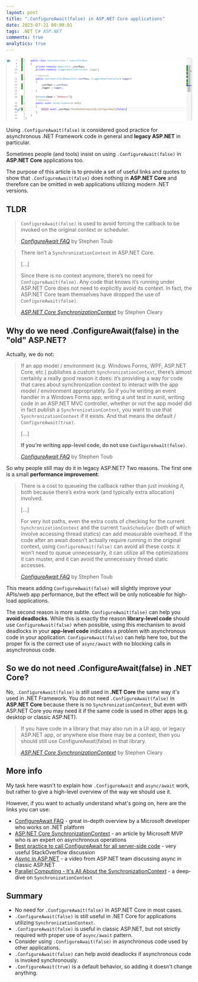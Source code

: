```yaml
---
layout: post
title: ".ConfigureAwait(false) in ASP.NET Core applications"
date: 2023-07-21 00:00:01
tags: .NET C# ASP.NET
comments: true
analytics: true
---
```


<img src='/public/images/ConfigureAwaitFalse.png' alt="Async code with ConfigureAwaitFalse"/>

Using `.ConfigureAwait(false)` is considered good practice for asynchronous .NET Framework code in general and **legacy ASP.NET** in particular.

Sometimes people (and tools) insist on using `.ConfigureAwait(false)` in **ASP.NET Core** applications too.

The purpose of this article is to provide a set of useful links and quotes to show that `.ConfigureAwait(false)` does nothing in **ASP.NET Core** and therefore can be omitted in web applications utilizing modern .NET versions.
<br>

## TLDR

> `ConfigureAwait(false)` is used to avoid forcing the callback to be invoked on the original context or scheduler.
>
> <cite>[ConfigureAwait FAQ](https://devblogs.microsoft.com/dotnet/configureawait-faq/)</cite> by Stephen Toub

> There isn’t a `SynchronizationContext` in ASP.NET Core.
>
> [...]
>
> Since there is no context anymore, there’s no need for `ConfigureAwait(false)`. Any code that knows it’s running under ASP.NET Core does not need to explicitly avoid its context. In fact, the ASP.NET Core team themselves have dropped the use of `ConfigureAwait(false)`.
>
> <cite>[ASP.NET Core SynchronizationContext](https://blog.stephencleary.com/2017/03/aspnetcore-synchronization-context.html)</cite> by Stephen Cleary

## Why do we need .ConfigureAwait(false) in the "old" ASP.NET?

Actually, we do not:

> If an app model / environment (e.g. Windows Forms, WPF, ASP.NET Core, etc.) publishes a custom `SynchronizationContext`, there’s almost certainly a really good reason it does: it’s providing a way for code that cares about synchronization context to interact with the app model / environment appropriately. So if you’re writing an event handler in a Windows Forms app, writing a unit test in xunit, writing code in an ASP.NET MVC controller, whether or not the app model did in fact publish a `SynchronizationContext`, you want to use that `SynchronizationContext` if it exists. And that means the default / `ConfigureAwait(true)`.
>
> [...]
>
> **If you’re writing app-level code, do not use `ConfigureAwait(false)`**.
>
> <cite>[ConfigureAwait FAQ](https://devblogs.microsoft.com/dotnet/configureawait-faq/)</cite> by Stephen Toub

So why people still may do it in legacy ASP.NET? Two reasons. The first one is a small **performance improvement**:

> There is a cost to queueing the callback rather than just invoking it, both because there’s extra work (and typically extra allocation) involved.
>
> [...]
>
> For very hot paths, even the extra costs of checking for the current `SynchronizationContext` and the current `TaskScheduler` (both of which involve accessing thread statics) can add measurable overhead. If the code after an await doesn’t actually require running in the original context, using `ConfigureAwait(false)` can avoid all these costs: it won’t need to queue unnecessarily, it can utilize all the optimizations it can muster, and it can avoid the unnecessary thread static accesses.
>
> <cite>[ConfigureAwait FAQ](https://devblogs.microsoft.com/dotnet/configureawait-faq/)</cite> by Stephen Toub

This means adding `ConfigureAwait(false)` will slightly improve your APIs/web app performance, but the effect will be only noticeable for high-load applications.

The second reason is more subtle. `ConfigureAwait(false)` can help you **avoid deadlocks**. While this is exactly the reason **library-level code** should use `ConfigureAwait(false)` when possible, using this mechanism to avoid deadlocks in your **app-level code** indicates a problem with asynchronous code in your application. `ConfigureAwait(false)` can help here too, but the proper fix is the correct use of `async/await` with no blocking calls in asynchronous code.

## So we do not need .ConfigureAwait(false) in .NET Core?

No, `.ConfigureAwait(false)` is still used in **.NET Core** the same way it's used in .NET Framework. You do not need `.ConfigureAwait(false)` in **ASP.NET Core** because there is no `SynchronizationContext`, but even with ASP.NET Core you may need it if the same code is used in other apps (e.g. desktop or classic ASP.NET).

> If you have code in a library that may also run in a UI app, or legacy ASP.NET app, or anywhere else there may be a context, then you should still use ConfigureAwait(false) in that library.
>
> <cite>[ASP.NET Core SynchronizationContext](https://blog.stephencleary.com/2017/03/aspnetcore-synchronization-context.html)</cite> by Stephen Cleary

## More info

My task here wasn't to explain how `.ConfigureAwait` and `async/await` work, but rather to give a high-level overview of the way we should use it.

However, if you want to actually understand what's going on, here are the links you can use:

- [ConfigureAwait FAQ](https://devblogs.microsoft.com/dotnet/configureawait-faq/) - great in-depth overview by a Microsoft developer who works on .NET platform
- [ASP.NET Core SynchronizationContext](https://blog.stephencleary.com/2017/03/aspnetcore-synchronization-context.html) - an article by Microsoft MVP who is an expert on asynchronous operations
- [Best practice to call ConfigureAwait for all server-side code](https://stackoverflow.com/questions/13489065/best-practice-to-call-configureawait-for-all-server-side-code) - very useful StackOverflow discussion
- [Async in ASP.NET](https://learn.microsoft.com/en-us/events/aspconf-aspconf/async-in-asp-net) - a video from ASP.NET team discussing async in classic ASP.NET
- [Parallel Computing - It's All About the SynchronizationContext](https://learn.microsoft.com/en-us/archive/msdn-magazine/2011/february/msdn-magazine-parallel-computing-it-s-all-about-the-synchronizationcontext) - a deep-dive on `SynchronizationContext`

## Summary

- No need for `.ConfigureAwait(false)` in ASP.NET Core in most cases.
- `.ConfigureAwait(false)` is still useful in .NET Core for applications utilizing `SynchronizationContext`.
- `.ConfigureAwait(false)` is useful in classic ASP.NET, but not strictly required with proper use of `async/await` pattern.
- Consider using `.ConfigureAwait(false)` in asynchronous code used by other applications.
- `.ConfigureAwait(false)` can help avoid deadlocks if asynchronous code is invoked synchronously.
- `.ConfigureAwait(true)` is a default behavior, so adding it doesn't change anything.
